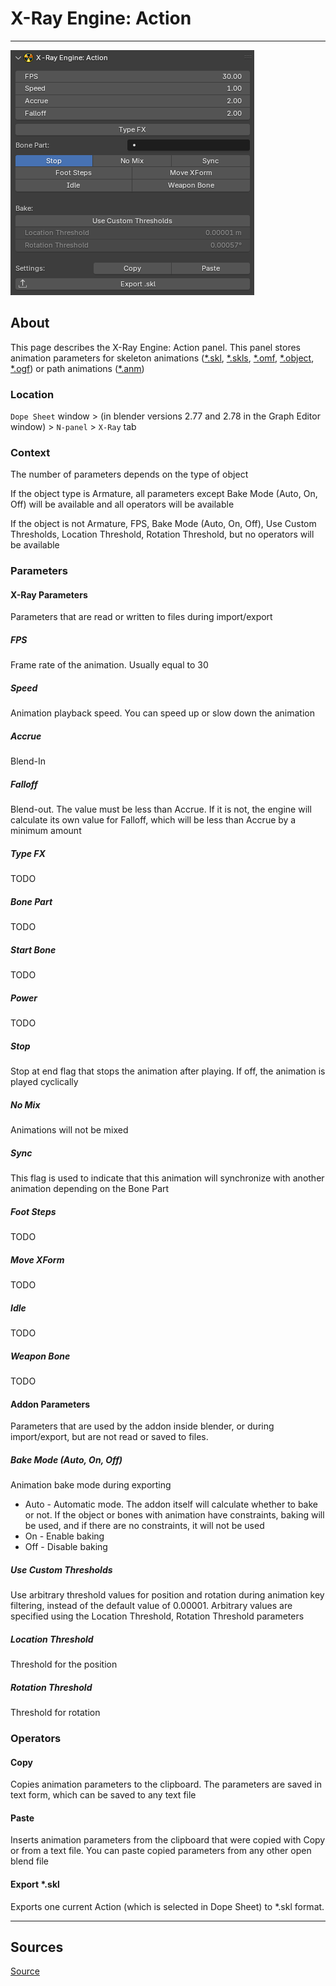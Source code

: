 # X-Ray Engine: Action

___

![alt text](images/panel-action.png)

## About

This page describes the X-Ray Engine: Action panel. This panel stores animation parameters for skeleton animations ([*.skl](../../../reference/file-formats/animations/skl-skls.md), [*.skls](../../../reference/file-formats/animations/skl-skls.md), [*.omf](../../../reference/file-formats/animations/omf.md), [*.object](../../../reference/file-formats/models/object.md), [*.ogf](../../../reference/file-formats/models/ogf.md)) or path animations ([*.anm](../../../reference/file-formats/animations/anm.md))

### Location

`Dope Sheet` window > (in blender versions 2.77 and 2.78 in the Graph Editor window) > `N-panel` > `X-Ray` tab

### Context

The number of parameters depends on the type of object

If the object type is Armature, all parameters except Bake Mode (Auto, On, Off) will be available and all operators will be available

If the object is not Armature, FPS, Bake Mode (Auto, On, Off), Use Custom Thresholds, Location Threshold, Rotation Threshold, but no operators will be available

### Parameters

#### X-Ray Parameters

Parameters that are read or written to files during import/export

##### FPS

Frame rate of the animation. Usually equal to 30

##### Speed

Animation playback speed. You can speed up or slow down the animation

##### Accrue

Blend-In

##### Falloff

Blend-out. The value must be less than Accrue. If it is not, the engine will calculate its own value for Falloff, which will be less than Accrue by a minimum amount

##### Type FX

TODO

##### Bone Part

TODO

##### Start Bone

TODO

##### Power

TODO

##### Stop

Stop at end flag that stops the animation after playing. If off, the animation is played cyclically

##### No Mix

Animations will not be mixed

##### Sync

This flag is used to indicate that this animation will synchronize with another animation depending on the Bone Part

##### Foot Steps

TODO

##### Move XForm

TODO

##### Idle

TODO

##### Weapon Bone

TODO

#### Addon Parameters

Parameters that are used by the addon inside blender, or during import/export, but are not read or saved to files.

##### Bake Mode (Auto, On, Off)

Animation bake mode during exporting

- Auto - Automatic mode. The addon itself will calculate whether to bake or not. If the object or bones with animation have constraints, baking will be used, and if there are no constraints, it will not be used
- On - Enable baking
- Off - Disable baking

##### Use Custom Thresholds

Use arbitrary threshold values for position and rotation during animation key filtering, instead of the default value of 0.00001. Arbitrary values are specified using the Location Threshold, Rotation Threshold parameters

##### Location Threshold

Threshold for the position

##### Rotation Threshold

Threshold for rotation

### Operators

#### Copy

Copies animation parameters to the clipboard. The parameters are saved in text form, which can be saved to any text file

#### Paste

Inserts animation parameters from the clipboard that were copied with Copy or from a text file. You can paste copied parameters from any other open blend file

#### Export *.skl

Exports one current Action (which is selected in Dope Sheet) to *.skl format.

___

## Sources

[Source](https://github.com/PavelBlend/blender-xray/wiki/Panel-XRay-Engine-Action)
